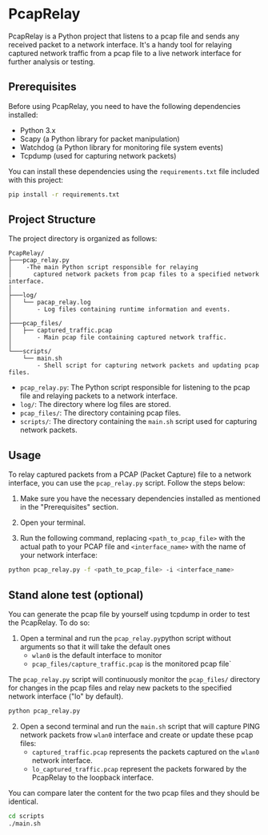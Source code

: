 # PcapRelay

PcapRelay is a Python project that listens to a pcap file and sends any received packet to a network interface. It's a handy tool for relaying captured network traffic from a pcap file to a live network interface for further analysis or testing.

## Prerequisites

Before using PcapRelay, you need to have the following dependencies installed:

- Python 3.x
- Scapy (a Python library for packet manipulation)
- Watchdog (a Python library for monitoring file system events)
- Tcpdump (used for capturing network packets)

You can install these dependencies using the `requirements.txt` file included with this project:

```bash
pip install -r requirements.txt
```

## Project Structure

The project directory is organized as follows:

```
PcapRelay/
├───pcap_relay.py
│    -The main Python script responsible for relaying
│      captured network packets from pcap files to a specified network interface.
│
├───log/
│   └── pacap_relay.log
│       - Log files containing runtime information and events.
│
├───pcap_files/
│   ├── captured_traffic.pcap
│       - Main pcap file containing captured network traffic.
│
└───scripts/
    └── main.sh
        - Shell script for capturing network packets and updating pcap files.

```

- `pcap_relay.py`: The Python script responsible for listening to the pcap file and relaying packets to a network interface.
- `log/`: The directory where log files are stored.
- `pcap_files/`: The directory containing pcap files.
- `scripts/`: The directory containing the `main.sh` script used for capturing network packets.

## Usage

To relay captured packets from a PCAP (Packet Capture) file to a network interface, you can use the `pcap_relay.py` script. Follow the steps below:

1. Make sure you have the necessary dependencies installed as mentioned in the "Prerequisites" section.

2. Open your terminal.

3. Run the following command, replacing `<path_to_pcap_file>` with the actual path to your PCAP file and `<interface_name>` with the name of your network interface:

```bash
python pcap_relay.py -f <path_to_pcap_file> -i <interface_name>
```

## Stand alone test (optional)

You can generate the pcap file by yourself using tcpdump in order to test the PcapRelay.
To do so:

1. Open a terminal and run the `pcap_relay.py`python script without arguments so that it will take the default ones
   - `wlan0` is the default interface to monitor
   - `pcap_files/capture_traffic.pcap` is the monitored pcap file`

The `pcap_relay.py` script will continuously monitor the `pcap_files/` directory for changes in the pcap files and relay new packets to the specified network interface ("lo" by default).

```bash
python pcap_relay.py
```

2. Open a second terminal and run the `main.sh` script that will capture PING network packets frow `wlan0` interface and create or update these pcap files:
   - `captured_traffic.pcap` represents the packets captured on the `wlan0` network interface.
   - `lo_captured_traffic.pcap` represent the packets forwared by the PcapRelay to the loopback interface.

You can compare later the content for the two pcap files and they should be identical.

```bash
cd scripts
./main.sh
```